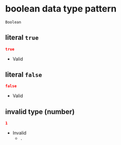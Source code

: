 # boolean data type pattern
```jsbp
Boolean
```

## literal `true`
```json
true
```
+ Valid

## literal `false`
```json
false
```
+ Valid

## invalid type (number)
```json
1
```
+ Invalid
    - `.`
